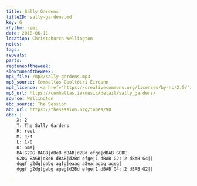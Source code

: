 ```yaml
---
title: Sally Gardens
titleID: sally-gardens.md
key: G
rhythm: reel
date: 2018-06-11
location: Christchurch Wellington 
notes:
tags: 
repeats: 
parts: 
regtuneoftheweek:
slowtuneoftheweek:
mp3_file: /mp3/sally-gardens.mp3
mp3_source: Comhaltas Ceoltóirí Éireann
mp3_licence: <a href="https://creativecommons.org/licenses/by-nc/2.5/">CC-BY-NC-2.5</a>
mp3_url: https://comhaltas.ie/music/detail/sally_gardens/
source: Wellington
abc_source: The Session
abc_url: https://thesession.org/tunes/98
abc: |
    X: 2
    T: The Sally Gardens
    R: reel
    M: 4/4
    L: 1/8
    K: Gmaj
    BA|G2DG BAGB|dBeB dBAB|d2Bd efge|dBAB GEDE|
    G2DG BAGB|dBeB dBAB|d2Bd efge|1 dBAB G2:|2 dBAB G4||
    dggf g2dg|gabg agfg|eaag a2ea|agbg ageg|
    dggf g2dg|gabg ageg|d2Bd efge|1 dBAB G4:|2 dBAB G2||

---
```

